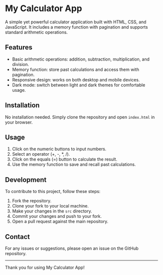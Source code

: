 # My Calculator App

A simple yet powerful calculator application built with HTML, CSS, and JavaScript. It includes a memory function with pagination and supports standard arithmetic operations.


## Features

- Basic arithmetic operations: addition, subtraction, multiplication, and division.
- Memory function: store past calculations and access them with pagination.
- Responsive design: works on both desktop and mobile devices.
- Dark mode: switch between light and dark themes for comfortable usage.

## Installation

No installation needed. Simply clone the repository and open `index.html` in your browser.

## Usage

1. Click on the numeric buttons to input numbers.
2. Select an operator (+, -, *, /).
3. Click on the equals (=) button to calculate the result.
4. Use the memory function to save and recall past calculations.

## Development

To contribute to this project, follow these steps:

1. Fork the repository.
2. Clone your fork to your local machine.
3. Make your changes in the `src` directory.
4. Commit your changes and push to your fork.
5. Open a pull request against the main repository.


## Contact

For any issues or suggestions, please open an issue on the GitHub repository.

---

Thank you for using My Calculator App!

